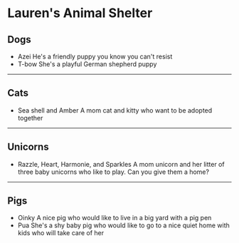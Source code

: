 # Lauren's Animal Shelter

## Dogs

- Azei
  He's a friendly puppy you know you can't resist
- T-bow
  She's a playful German shepherd puppy

---

## Cats

- Sea shell and Amber
  A mom cat and kitty who want to be adopted together

---

## Unicorns

- Razzle, Heart, Harmonie, and Sparkles
  A mom unicorn and her litter of three baby unicorns who like to play. Can you give them a home?

---

## Pigs

- Oinky
  A nice pig who would like to live in a big yard with a pig pen
- Pua
  She's a shy baby pig who would like to go to a nice quiet home with kids who will take care of her
